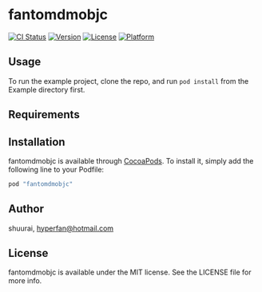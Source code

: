 # fantomdmobjc

[![CI Status](http://img.shields.io/travis/shuurai/fantomdmobjc.svg?style=flat)](https://travis-ci.org/shuurai/fantomdmobjc)
[![Version](https://img.shields.io/cocoapods/v/fantomdmobjc.svg?style=flat)](http://cocoapods.org/pods/fantomdmobjc)
[![License](https://img.shields.io/cocoapods/l/fantomdmobjc.svg?style=flat)](http://cocoapods.org/pods/fantomdmobjc)
[![Platform](https://img.shields.io/cocoapods/p/fantomdmobjc.svg?style=flat)](http://cocoapods.org/pods/fantomdmobjc)

## Usage

To run the example project, clone the repo, and run `pod install` from the Example directory first.

## Requirements

## Installation

fantomdmobjc is available through [CocoaPods](http://cocoapods.org). To install
it, simply add the following line to your Podfile:

```ruby
pod "fantomdmobjc"
```

## Author

shuurai, hyperfan@hotmail.com

## License

fantomdmobjc is available under the MIT license. See the LICENSE file for more info.
